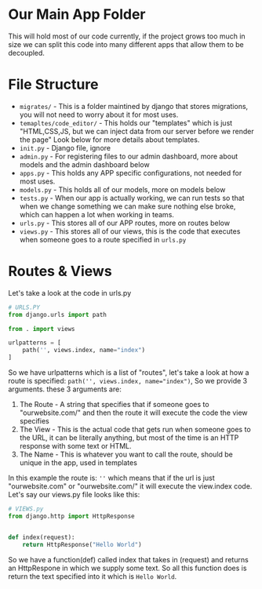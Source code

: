 # Our Main App Folder
This will hold most of our code currently, if the project grows too much in size we can split this code into many different apps that allow them to be decoupled.

# File Structure
- `migrates/` - This is a folder maintined by django that stores migrations, you will not need to worry about it for most uses.
- `temapltes/code_editor/` - This holds our "templates" which is just "HTML,CSS,JS, but we can inject data from our server before we render the page" Look below for more details about templates.
- `init.py` - Django file, ignore
- `admin.py` - For registering files to our admin dashboard, more about models and the admin dashboard below
- `apps.py` - This holds any APP specific configurations, not needed for most uses.
- `models.py` - This holds all of our models, more on models below
- `tests.py` - When our app is actually working, we can run tests so that when we change something we can make sure nothing else broke, which can happen a lot when working in teams.
- `urls.py` - This stores all of our APP routes, more on routes below
- `views.py` - This stores all of our views, this is the code that executes when someone goes to a route specified in `urls.py`

# Routes & Views
Let's take a look at the code in urls.py
```python
# URLS.PY
from django.urls import path

from . import views

urlpatterns = [
    path('', views.index, name="index")
]
```

So we have urlpatterns which is a list of "routes", let's take a look at how a route is specified: `path('', views.index, name="index")`, So we provide 3 arguments. these 3 arguments are:
1. The Route - A string that specifies that if someone goes to "ourwebsite.com/" and then the route it will execute the code the view specifies
2. The View - This is the actual code that gets run when someone goes to the URL, it can be literally anything, but most of the time is an HTTP response with some text or HTML.
3. The Name - This is whatever you want to call the route, should be unique in the app, used in templates

In this example the route is: `''` which means that if the url is just "ourwebsite.com" or "ourwebsite.com/" it will execute the view.index code. Let's say our views.py file looks like this:
```python
# VIEWS.py
from django.http import HttpResponse


def index(request):
    return HttpResponse("Hello World")
```

So we have a function(def) called index that takes in (request) and returns an HttpRespone in which we supply some text. So all this function does is return the text specified into it which is `Hello World`.